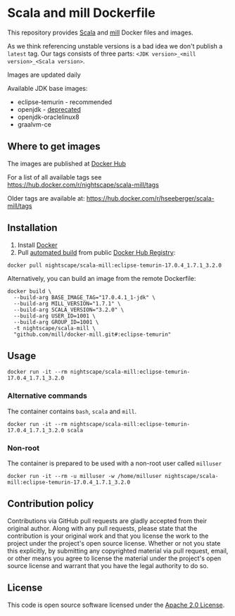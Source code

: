 # Scala and mill Dockerfile

This repository provides [Scala](http://www.scala-lang.org) and [mill](http://www.scala-mill.org) Docker files and images.

As we think referencing unstable versions is a bad idea we don't publish a `latest` tag. Our tags consists of three parts: `<JDK version>_<mill version>_<Scala version>`.

Images are updated daily

Available JDK base images:
* eclipse-temurin - recommended
* openjdk - [deprecated](https://hub.docker.com/_/openjdk?tab=description)
* openjdk-oraclelinux8
* graalvm-ce

## Where to get images

The images are published at [Docker Hub](https://hub.docker.com/u/millscala)

For a list of all available tags see https://hub.docker.com/r/nightscape/scala-mill/tags

Older tags are available at: https://hub.docker.com/r/hseeberger/scala-mill/tags

## Installation ##

1. Install [Docker](https://www.docker.com)
2. Pull [automated build](https://hub.docker.com/r/nightscape/scala-mill/) from public [Docker Hub Registry](https://registry.hub.docker.com):
```
docker pull nightscape/scala-mill:eclipse-temurin-17.0.4_1.7.1_3.2.0
```
Alternatively, you can build an image from the remote Dockerfile:
```
docker build \
  --build-arg BASE_IMAGE_TAG="17.0.4.1_1-jdk" \
  --build-arg MILL_VERSION="1.7.1" \
  --build-arg SCALA_VERSION="3.2.0" \
  --build-arg USER_ID=1001 \
  --build-arg GROUP_ID=1001 \
  -t nightscape/scala-mill \
  "github.com/mill/docker-mill.git#:eclipse-temurin"
```

## Usage ##

```
docker run -it --rm nightscape/scala-mill:eclipse-temurin-17.0.4_1.7.1_3.2.0
```

### Alternative commands ###
The container contains `bash`, `scala` and `mill`.

```
docker run -it --rm nightscape/scala-mill:eclipse-temurin-17.0.4_1.7.1_3.2.0 scala
```

### Non-root ###
The container is prepared to be used with a non-root user called `milluser`

```
docker run -it --rm -u milluser -w /home/milluser nightscape/scala-mill:eclipse-temurin-17.0.4_1.7.1_3.2.0
```

## Contribution policy ##

Contributions via GitHub pull requests are gladly accepted from their original author. Along with any pull requests, please state that the contribution is your original work and that you license the work to the project under the project's open source license. Whether or not you state this explicitly, by submitting any copyrighted material via pull request, email, or other means you agree to license the material under the project's open source license and warrant that you have the legal authority to do so.


## License ##

This code is open source software licensed under the [Apache 2.0 License]("http://www.apache.org/licenses/LICENSE-2.0.html").
